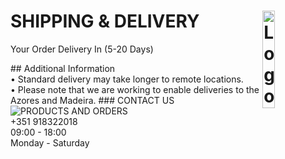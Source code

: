 # SHIPPING & DELIVERY <img alt="Logo" align="right" src="https://i.postimg.cc/XqH9nsvw/SPORTS-EXPRESS-logos-transparent.png" width="20%" />
<p>Your Order Delivery In (5-20 Days)</p>
## Additional Information
<br>
• Standard delivery may take longer to remote locations.
<br>
• Please note that we are working to enable deliveries to the Azores and Madeira.
### CONTACT US

<img alt="PRODUCTS AND ORDERS" src="https://i.postimg.cc/9ffg6y6Z/phone.png" class="css-1fimrv7">
<br>
<span>+351 918322018<br>09:00 - 18:00<br>Monday - Saturday</span>
